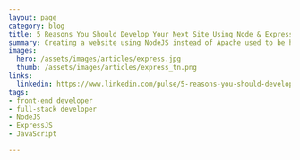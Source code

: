 ```yaml
---
layout: page
category: blog
title: 5 Reasons You Should Develop Your Next Site Using Node & ExpressJS
summary: Creating a website using NodeJS instead of Apache used to be hard, but today several advances have made NodeJS Servers easy to deploy. In this article, I talk about what are some of the advantages of using Node and Express and why you should give it a shot.
images:
  hero: /assets/images/articles/express.jpg
  thumb: /assets/images/articles/express_tn.png
links:
  linkedin: https://www.linkedin.com/pulse/5-reasons-you-should-develop-your-next-site-using-node-ray-villalobos
tags:
- front-end developer
- full-stack developer
- NodeJS
- ExpressJS
- JavaScript

---
```

